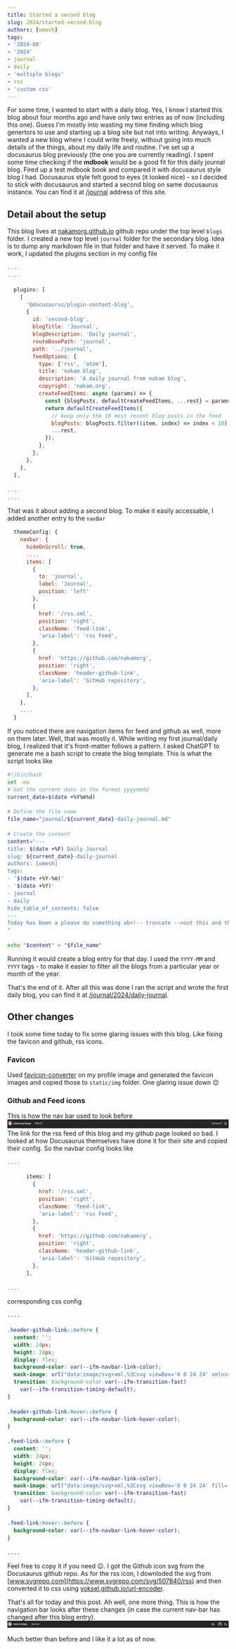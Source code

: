 ```yaml
---
title: Started a second blog
slug: 2024/started-second-blog
authors: [umesh]
tags:
- '2024-08'
- '2024'
- journal
- daily
- 'multiple blogs'
- rss
- 'custom css'
---
```

For some time, I wanted to start with a daily blog. Yes, I know I started this blog about four months ago and have only two entries as of now (including this one). Guess I'm mostly into wasting<!-- truncate --> my time finding which blog genertors to use and starting up a blog site but not into writing. Anyways, I wanted a new blog where I could write freely, without going into much details of the things, about my daily life and routine. I've set up a docusaurus blog previously (the one you are currently reading). I spent some time checking if the **mdbook** would be a good fit for this daily journal blog. Fired up a test mdbook book and compared it with docusaurus style blog I had. Docusaurus style felt good to eyes (it looked nice) - so I decided to stick with docusaurus and started a second blog on same docusaurus instance. You can find it at [/journal](/journal) address of this site.

## Detail about the setup
This blog lives at [nakamorg.github.io](https://github.com/nakamorg/nakamorg.github.io) github repo under the top level `blogs` folder. I created a new top level `journal` folder for the secondary blog. Idea is to dump any markdown file in that folder and have it served. To make it work, I updated the plugins section in my config file
```js title="docusaurus.config.ts"
....
....

  plugins: [
    [
      '@docusaurus/plugin-content-blog',
      {
        id: 'second-blog',
        blogTitle: 'Journal',
        blogDescription: 'Daily journal',
        routeBasePath: 'journal',
        path: '../journal',
        feedOptions: {
          type: ['rss', 'atom'],
          title: 'nakam blog',
          description: 'A daily journal from nakam blog',
          copyright: 'nakam.org',
          createFeedItems: async (params) => {
            const {blogPosts, defaultCreateFeedItems, ...rest} = params;
            return defaultCreateFeedItems({
              // keep only the 10 most recent blog posts in the feed
              blogPosts: blogPosts.filter((item, index) => index < 10),
              ...rest,
            });
          },
        },
      },
    ],
  ],

....
....
```

That was it about adding a second blog. To make it easily accessable, I added another entry to the `navBar`
```js title="docusaurus.config.ts"
  themeConfig: {
    navbar: {
      hideOnScroll: true,
      ....
      items: [
        {
          to: 'journal',
          label: 'Journal',
          position: 'left'
        },
        {
          href: '/rss.xml',
          position: 'right',
          className: 'feed-link',
          'aria-label': 'rss Feed',
        },
        {
          href: 'https://github.com/nakamorg',
          position: 'right',
          className: 'header-github-link',
          'aria-label': 'GitHub repository',
        },
      ],
    },
    ....
  }
```

If you noticed there are navigation items for feed and github as well, more on them later. Well, that was mostly it. While writing my first journal/daily blog, I realized that it's front-matter follows a pattern. I asked ChatGPT to generate me a bash script to create the blog template. This is what the script looks like

```bash title="daily-blog-creator.sh"
#!/bin/bash
set -eu
# Get the current date in the format yyyymmdd
current_date=$(date +%Y%m%d)

# Define the file name
file_name="journal/${current_date}-daily-journal.md"

# Create the content
content="---
title: $(date +%F) Daily Journal
slug: ${current_date}-daily-journal
authors: [umesh]
tags:
- '$(date +%Y-%m)'
- '$(date +%Y)'
- journal
- daily
hide_table_of_contents: false
---
Today has been a please do something ab<!-- truncate -->out this and those.
"

echo "$content" > "$file_name"
```
Running it would create a blog entry for that day. I used the `YYYY-MM` and `YYYY` tags - to make it easier to filter all the blogs from a particular year or month of the year.

That's the end of it. After all this was done I ran the script and wrote the first daily blog, you can find it at [/journal/2024/daily-journal](/journal/2024/daily-journal).

## Other changes
I took some time today to fix some glaring issues with this blog. Like fixing the favicon and github, rss icons.
### Favicon
Used [favicon-converter](https://favicon.io/favicon-converter/) on my profile image and generated the favicon images and copied those to `static/img` folder. One glaring issue down :relieved:

### Github and Feed icons
This is how the nav bar used to look before
![old nav bar](assets/navbar-20240808.png)
The link for the rss feed of this blog and my github page looked so bad. I looked at how Docusaurus themselves have done it for their site and copied their config. So the navbar config looks like
```js title="docusaurus.config.ts"
....

      items: [
        {
          href: '/rss.xml',
          position: 'right',
          className: 'feed-link',
          'aria-label': 'rss Feed',
        },
        {
          href: 'https://github.com/nakamorg',
          position: 'right',
          className: 'header-github-link',
          'aria-label': 'GitHub repository',
        },
      ],

....
```
corresponding css config
```css title="src/css/custom.css"
....

.header-github-link::before {
  content: '';
  width: 24px;
  height: 24px;
  display: flex;
  background-color: var(--ifm-navbar-link-color);
  mask-image: url("data:image/svg+xml,%3Csvg viewBox='0 0 24 24' xmlns='http://www.w3.org/2000/svg'%3E%3Cpath d='M12 .297c-6.63 0-12 5.373-12 12 0 5.303 3.438 9.8 8.205 11.385.6.113.82-.258.82-.577 0-.285-.01-1.04-.015-2.04-3.338.724-4.042-1.61-4.042-1.61C4.422 18.07 3.633 17.7 3.633 17.7c-1.087-.744.084-.729.084-.729 1.205.084 1.838 1.236 1.838 1.236 1.07 1.835 2.809 1.305 3.495.998.108-.776.417-1.305.76-1.605-2.665-.3-5.466-1.332-5.466-5.93 0-1.31.465-2.38 1.235-3.22-.135-.303-.54-1.523.105-3.176 0 0 1.005-.322 3.3 1.23.96-.267 1.98-.399 3-.405 1.02.006 2.04.138 3 .405 2.28-1.552 3.285-1.23 3.285-1.23.645 1.653.24 2.873.12 3.176.765.84 1.23 1.91 1.23 3.22 0 4.61-2.805 5.625-5.475 5.92.42.36.81 1.096.81 2.22 0 1.606-.015 2.896-.015 3.286 0 .315.21.69.825.57C20.565 22.092 24 17.592 24 12.297c0-6.627-5.373-12-12-12'/%3E%3C/svg%3E");
  transition: background-color var(--ifm-transition-fast)
    var(--ifm-transition-timing-default);
}

.header-github-link:hover::before {
  background-color: var(--ifm-navbar-link-hover-color);
}

.feed-link::before {
  content: '';
  width: 24px;
  height: 24px;
  display: flex;
  background-color: var(--ifm-navbar-link-color);
  mask-image: url("data:image/svg+xml,%3Csvg viewBox='0 0 24 24' fill='none' xmlns='http://www.w3.org/2000/svg'%3E%3Cg id='SVGRepo_bgCarrier' stroke-width='0'%3E%3C/g%3E%3Cg id='SVGRepo_tracerCarrier' stroke-linecap='round' stroke-linejoin='round'%3E%3C/g%3E%3Cg id='SVGRepo_iconCarrier'%3E%3Cpath d='M7 18C7 18.5523 6.55228 19 6 19C5.44772 19 5 18.5523 5 18C5 17.4477 5.44772 17 6 17C6.55228 17 7 17.4477 7 18Z' stroke='%23323232' stroke-width='2'%3E%3C/path%3E%3Cpath d='M11 19C11 15.6863 8.31371 13 5 13' stroke='%23323232' stroke-width='2' stroke-linecap='round'%3E%3C/path%3E%3Cpath d='M15 19C15 13.4772 10.5228 9 5 9' stroke='%23323232' stroke-width='2' stroke-linecap='round'%3E%3C/path%3E%3Cpath d='M19 19C19 11.268 12.732 5 5 5' stroke='%23323232' stroke-width='2' stroke-linecap='round'%3E%3C/path%3E%3C/g%3E%3C/svg%3E");
  transition: background-color var(--ifm-transition-fast)
    var(--ifm-transition-timing-default);
}

.feed-link:hover::before {
  background-color: var(--ifm-navbar-link-hover-color);
}

....
```
Feel free to copy it if you need :wink:. I got the Github icon svg from the Docusaurus github repo. As for the rss icon, I downloded the svg from [www.svgrepo.com](https://www.svgrepo.com/svg/507840/rss) and then converted it to css using [yoksel.github.io/url-encoder](https://yoksel.github.io/url-encoder/).

That's all for today and this post. Ah well, one more thing. This is how the navigation bar looks after these changes (in case the current nav-bar has changed after this blog entry).
![new nav bar](./assets/new-navbar-20240808.png)

Much better than before and I like it a lot as of now.
